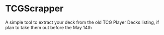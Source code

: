 # TCGScrapper
A simple tool to extract your deck from the old TCG Player Decks listing, if plan to take them out before the May 14th
